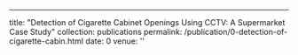 ---
title: "Detection of Cigarette Cabinet Openings Using CCTV: A Supermarket Case Study"
collection: publications
permalink: /publication/0-detection-of-cigarette-cabin.html
date: 0
venue: ''